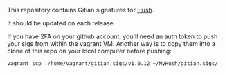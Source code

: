 This repository contains Gitian signatures for [Hush](https://github.com/MyHush/hush).

It should be updated on each release.

If you have 2FA on your github account, you'll need an auth token to push your sigs from within the vagrant VM.
Another way is to copy them into a clone of this repo on your local computer before pushing:

`vagrant scp :/home/vagrant/gitian.sigs/v1.0.12 ~/MyHush/gitian.sigs/`